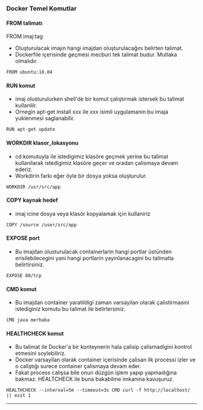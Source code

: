 ### Docker Temel Komutlar

#### FROM talimatı  
FROM imaj:tag
- Oluşturulacak imajın hangi imajdan oluşturulacağını belirten talimat. 
- Dockerfile içerisinde geçmesi mecburi tek talimat budur. Mutlaka olmalıdır. 

```
FROM ubuntu:18.04
```
#### RUN komut
- imaj olusturulurken shell'de bir komut çalıştırmak istersek bu talimat kullanilir. 
- Ornegin apt-get install xxx ile xxx isimli uygulamanin bu imaja yuklenmesi saglanabilir.

```
RUN apt-get update
```
#### WORKDIR klasor_lokasyonu
- cd komutuyla ile istedigimiz klasöre geçmek yerine bu talimat kullanilarak istedigimiz klasöre geçer ve oradan çalismaya devam ederiz. 
- Workdirin farkı eğer öyle bir dosya yoksa oluşturulur.

```
WORKDIR /usr/src/app
```

#### COPY kaynak hedef
- imaj icine dosya veya klasör kopyalamak için kullaniriz

```
COPY /source /user/src/app
```

#### EXPOSE port
- Bu imajdan olusturulacak containerlarin hangi portlar üstünden erisilebilecegini yani hangi portlarin yayinlanacagini bu talimatla belirtirsiniz.

```
EXPOSE 80/tcp
```

#### CMD komut
- Bu imajdan container yaratildigi zaman varsayilan olarak çalistirmasini istediginiz komutu bu talimat ile belirlersiniz.

```
CMD java merhaba
```
#### HEALTHCHECK komut
- Bu talimat ile Docker'a bir konteynerin hala çalisip çalismadigini kontrol etmesini soylebiliriz. 
- Docker varsayilan olarak container içerisinde çalisan ilk processi izler ve o caliştığı surece container çalismaya devam eder. 
- Fakat process calişsa bile onun düzgün işlem yapıp yapmadığına bakmaz. HEALTCHECK ile buna bakabilme imkanina kavuşuruz.

```
HEALTHCHECK --interval=5m --timeout=3s CMD curl -f http://localhost/ || exit 1 
```

-----------------------------------------------------------------------------------------------------------------------------------------------------------------------
